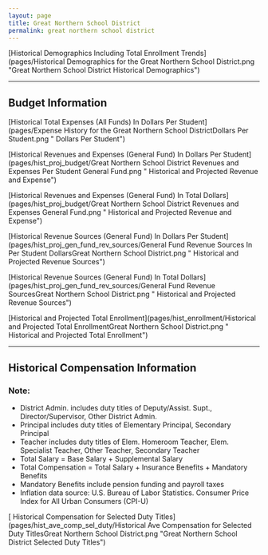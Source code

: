 ```yaml
---
layout: page
title: Great Northern School District
permalink: great northern school district
---
```



[Historical Demographics Including Total Enrollment Trends](pages/Historical Demographics for the Great Northern School District.png "Great Northern School District Historical Demographics")

___

## Budget Information

[Historical Total Expenses (All Funds) In Dollars Per Student](pages/Expense History for the Great Northern School DistrictDollars Per Student.png " Dollars Per Student")

[Historical Revenues and Expenses (General Fund) In Dollars Per Student](pages/hist_proj_budget/Great Northern School District Revenues and Expenses Per Student General Fund.png " Historical and Projected Revenue and Expense")

[Historical Revenues and Expenses (General Fund) In Total Dollars](pages/hist_proj_budget/Great Northern School District Revenues and Expenses General Fund.png " Historical and Projected Revenue and Expense")

[Historical Revenue Sources (General Fund) In Dollars Per Student](pages/hist_proj_gen_fund_rev_sources/General Fund Revenue Sources In Per Student DollarsGreat Northern School District.png " Historical and Projected Revenue Sources")

[Historical Revenue Sources (General Fund) In Total Dollars](pages/hist_proj_gen_fund_rev_sources/General Fund Revenue SourcesGreat Northern School District.png " Historical and Projected Revenue Sources")

[Historical and Projected Total Enrollment](pages/hist_enrollment/Historical and Projected Total EnrollmentGreat Northern School District.png " Historical and Projected Total Enrollment")


___

## Historical Compensation Information
### Note:
- District Admin. includes duty titles of Deputy/Assist. Supt., Director/Supervisor, Other District Admin.
- Principal includes duty titles of Elementary Principal, Secondary Principal
- Teacher includes duty titles of Elem. Homeroom Teacher, Elem. Specialist Teacher, Other Teacher, Secondary Teacher
- Total Salary = Base Salary + Supplemental Salary
- Total Compensation = Total Salary + Insurance Benefits + Mandatory Benefits
- Mandatory Benefits include pension funding and payroll taxes
- Inflation data source: U.S. Bureau of Labor Statistics. Consumer Price Index for All Urban Consumers (CPI-U)

[ Historical Compensation for Selected Duty Titles](pages/hist_ave_comp_sel_duty/Historical Ave Compensation for Selected Duty TitlesGreat Northern School District.png "Great Northern School District Selected Duty Titles")

